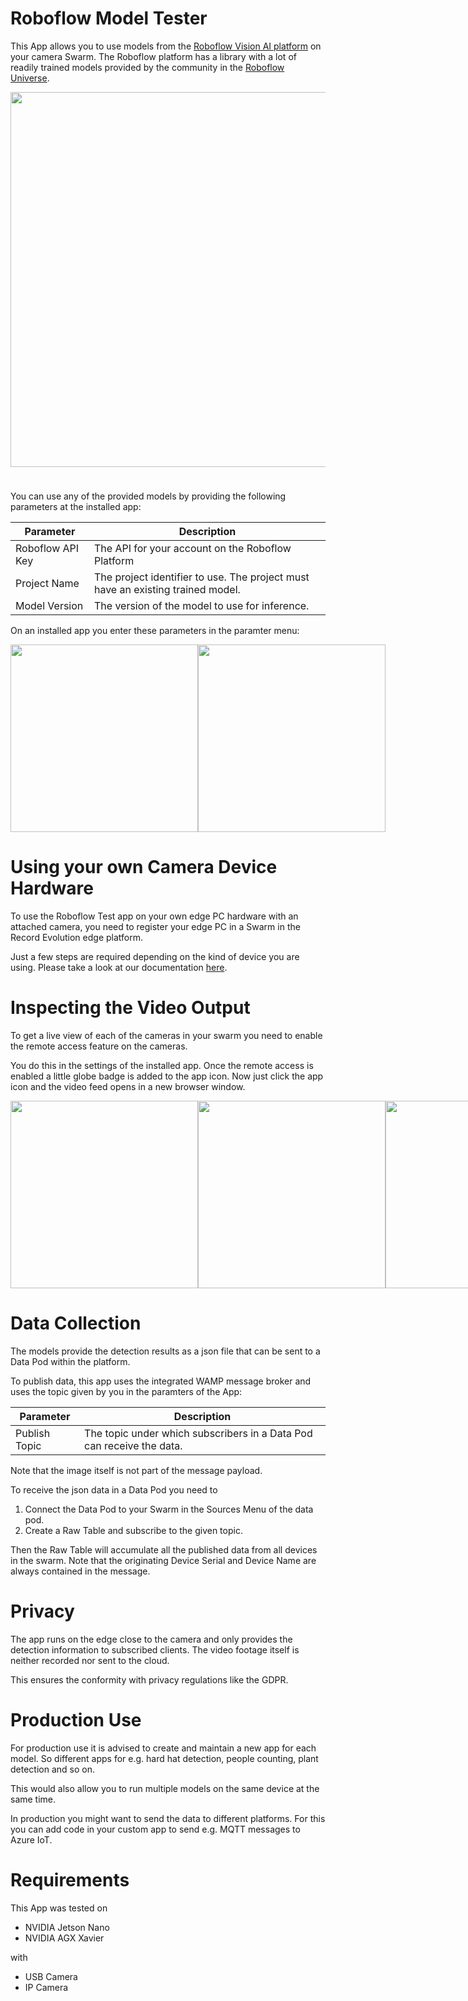 # Roboflow Model Tester

This App allows you to use models from the [Roboflow Vision AI platform](https://roboflow.com/) on your camera Swarm. The Roboflow platform has a library with a lot of readily trained models provided by the community in the [Roboflow Universe](https://universe.roboflow.com/).

<img src="https://storage.googleapis.com/reswarm-images/Roboflow_universe.png" width="600px;" style="margin-bottom: 24px;">

You can use any of the provided models by providing the following parameters at the installed app:

Parameter | Description
--- | ---
Roboflow API Key | The API for your account on the Roboflow Platform
Project Name | The project identifier to use. The project must have an existing trained model.
Model Version | The version of the model to use for inference.

On an installed app you enter these parameters in the paramter menu:

<div style="display: flex; align-items: start; justify-content: space-around;">
    <img src="https://storage.googleapis.com/reswarm-images/Roboflow_screen1.png" width="300px"/>
    <img src="https://storage.googleapis.com/reswarm-images/Roboflow_screen2.png" width="300px"/>
</div>

# Using your own Camera Device Hardware

To use the Roboflow Test app on your own edge PC hardware with an attached camera, you need to register your edge PC in a Swarm in the Record Evolution edge platform.

Just a few steps are required depending on the kind of device you are using.
Please take a look at our documentation [here](https://docs.record-evolution.de/#/en/Reswarm/connect-devices).


# Inspecting the Video Output

To get a live view of each of the cameras in your swarm you need to enable the remote access feature on the cameras.

You do this in the settings of the installed app. 
Once the remote access is enabled a little globe badge is added to the app icon. Now just click the app icon and the video feed opens in a new browser window.

<div style="display: flex; align-items: start; justify-content: space-around;">
    <img src="https://storage.googleapis.com/reswarm-images/Roboflow_settings.png" width="300px"/>
    <img src="https://storage.googleapis.com/reswarm-images/Roboflow_public_badge.png" width="300px"/>
    <img src="https://storage.googleapis.com/reswarm-images/Roboflow_plants_video.png" width="300px"/>
</div>


# Data Collection

The models provide the detection results as a json file that can be sent to a Data Pod within the platform.

To publish data, this app uses the integrated WAMP message broker and uses the topic given by you in the paramters of the App:

Parameter | Description
--- | ---
Publish Topic | The topic under which subscribers in a Data Pod can receive the data.

Note that the image itself is not part of the message payload.

To receive the json data in a Data Pod you need to 

1. Connect the Data Pod to your Swarm in the Sources Menu of the data pod.
2. Create a Raw Table and subscribe to the given topic.

Then the Raw Table will accumulate all the published data from all devices in the swarm.
Note that the originating Device Serial and Device Name are always contained in the message.

# Privacy

The app runs on the edge close to the camera and only provides the detection information to subscribed clients.
The video footage itself is neither recorded nor sent to the cloud.

This ensures the conformity with privacy regulations like the GDPR.

# Production Use

For production use it is advised to create and maintain a new app for each model. 
So different apps for e.g. hard hat detection, people counting, plant detection and so on.

This would also allow you to run multiple models on the same device at the same time.

In production you might want to send the data to different platforms. 
For this you can add code in your custom app to send e.g. MQTT messages to Azure IoT.
# Requirements

This App was tested on

- NVIDIA Jetson Nano
- NVIDIA AGX Xavier

with
- USB Camera
- IP Camera
